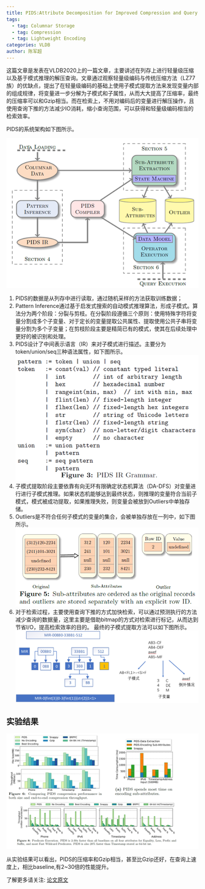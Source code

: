 ```yaml
---
title: PIDS:Attribute Decomposition for Improved Compression and Query Performance in Columnar Storage
tags: 
  - tag: Columnar Storage
  - tag: Compression
  - tag: Lightweight Encoding
categories: VLDB
author: 陈军超
---
```


这篇文章是发表在VLDB2020上的一篇文章，主要讲述在列存上进行轻量级压缩以及基于模式推理的解压查询。文章通过观察轻量级编码与传统压缩方法（LZ77族）的优缺点，提出了在轻量级编码的基础上使用子模式提取方法来发现变量内部的组成规律，将变量进一步分解为子模式和子属性，从而大大提高了压缩率，最终的压缩率可以和Gzip相当。而在检索上，不用对编码后的变量进行解压操作，且使用查询下推的方法减少IO消耗，缩小查询范围，可以获得和轻量级编码相当的检索效率。

PIDS的系统架构如下图所示。

![avatar](\assets\img\papers\PIDS-sysarc.png)

1. PIDS的数据是从列存中进行读取，通过随机采样的方法获取训练数据；
2. Pattern Inference通过基于启发式搜索的自动模式推理算法，形成子模式。算法分为两个阶段：分裂与剪枝。在分裂阶段遵循三个原则：使用特殊字符将变量分割成多个子变量、对于定长的变量提取公共属性、提取使用公共子串将变量分割为多个子变量；在剪枝阶段主要是精简已有的模式，使其在后续处理中更好的被识别和处理。
3. PIDS设计了中间表示语言（IR）来对子模式进行描述。主要分为token/union/seq三种语法属性，如下图所示。
![avatar](\assets\img\papers\PIDS-IR.png)
4. 子模式提取阶段主要依靠有向无环有限确定状态机算法（DA-DFS）对变量进行进行子模式推理。如果状态机能够达到最终状态，则推理的变量符合当前子模式，模式被成功提取，如果推理失败，则变量会被放到Outliers中单独存储。
5. Outliers是不符合任何子模式的变量的集合，会被单独存放在一列中，如下图所示。
![avatar](\assets\img\papers\PIDS-outliers.png)
6. 对于检索过程，主要使用查询下推的方式加快检索，可以通过预测执行的方法减少查询的数据量，这里主要是借助bitmap的方式对检索进行标记，从而达到节省I/O，提高检索效率的目的。
最终的子模式提取方法可以如下图所示。
![avatar](\assets\img\papers\PIDS-example.png)

## 实验结果

![avatar](\assets\img\papers\PIDS-experiment.png)

从实验结果可以看出，PIDS的压缩率和Gzip相当，甚至比Gzip还好，在查询上速度上，相比baseline,有2~30倍的性能提升。
 
了解更多请关注: [论文原文](https://dl.acm.org/doi/10.14778/3380750.3380761) 
